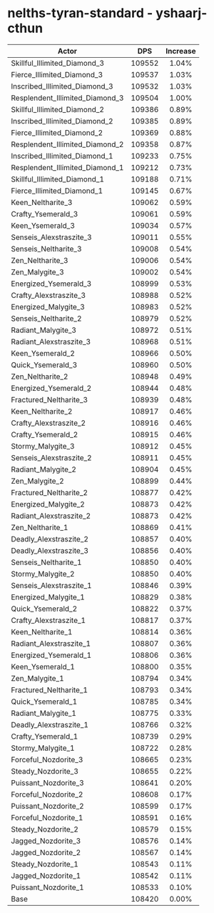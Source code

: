 # nelths-tyran-standard - yshaarj-cthun
| Actor | DPS | Increase |
|---|:---:|:---:|
|Skillful_Illimited_Diamond_3|109552|1.04%|
|Fierce_Illimited_Diamond_3|109537|1.03%|
|Inscribed_Illimited_Diamond_3|109532|1.03%|
|Resplendent_Illimited_Diamond_3|109504|1.00%|
|Skillful_Illimited_Diamond_2|109386|0.89%|
|Inscribed_Illimited_Diamond_2|109385|0.89%|
|Fierce_Illimited_Diamond_2|109369|0.88%|
|Resplendent_Illimited_Diamond_2|109358|0.87%|
|Inscribed_Illimited_Diamond_1|109233|0.75%|
|Resplendent_Illimited_Diamond_1|109212|0.73%|
|Skillful_Illimited_Diamond_1|109188|0.71%|
|Fierce_Illimited_Diamond_1|109145|0.67%|
|Keen_Neltharite_3|109062|0.59%|
|Crafty_Ysemerald_3|109061|0.59%|
|Keen_Ysemerald_3|109034|0.57%|
|Senseis_Alexstraszite_3|109011|0.55%|
|Senseis_Neltharite_3|109008|0.54%|
|Zen_Neltharite_3|109006|0.54%|
|Zen_Malygite_3|109002|0.54%|
|Energized_Ysemerald_3|108999|0.53%|
|Crafty_Alexstraszite_3|108988|0.52%|
|Energized_Malygite_3|108983|0.52%|
|Senseis_Neltharite_2|108979|0.52%|
|Radiant_Malygite_3|108972|0.51%|
|Radiant_Alexstraszite_3|108968|0.51%|
|Keen_Ysemerald_2|108966|0.50%|
|Quick_Ysemerald_3|108960|0.50%|
|Zen_Neltharite_2|108948|0.49%|
|Energized_Ysemerald_2|108944|0.48%|
|Fractured_Neltharite_3|108939|0.48%|
|Keen_Neltharite_2|108917|0.46%|
|Crafty_Alexstraszite_2|108916|0.46%|
|Crafty_Ysemerald_2|108915|0.46%|
|Stormy_Malygite_3|108912|0.45%|
|Senseis_Alexstraszite_2|108911|0.45%|
|Radiant_Malygite_2|108904|0.45%|
|Zen_Malygite_2|108899|0.44%|
|Fractured_Neltharite_2|108877|0.42%|
|Energized_Malygite_2|108873|0.42%|
|Radiant_Alexstraszite_2|108873|0.42%|
|Zen_Neltharite_1|108869|0.41%|
|Deadly_Alexstraszite_2|108857|0.40%|
|Deadly_Alexstraszite_3|108856|0.40%|
|Senseis_Neltharite_1|108850|0.40%|
|Stormy_Malygite_2|108850|0.40%|
|Senseis_Alexstraszite_1|108846|0.39%|
|Energized_Malygite_1|108829|0.38%|
|Quick_Ysemerald_2|108822|0.37%|
|Crafty_Alexstraszite_1|108817|0.37%|
|Keen_Neltharite_1|108814|0.36%|
|Radiant_Alexstraszite_1|108807|0.36%|
|Energized_Ysemerald_1|108806|0.36%|
|Keen_Ysemerald_1|108800|0.35%|
|Zen_Malygite_1|108794|0.34%|
|Fractured_Neltharite_1|108793|0.34%|
|Quick_Ysemerald_1|108785|0.34%|
|Radiant_Malygite_1|108775|0.33%|
|Deadly_Alexstraszite_1|108766|0.32%|
|Crafty_Ysemerald_1|108739|0.29%|
|Stormy_Malygite_1|108722|0.28%|
|Forceful_Nozdorite_3|108665|0.23%|
|Steady_Nozdorite_3|108655|0.22%|
|Puissant_Nozdorite_3|108641|0.20%|
|Forceful_Nozdorite_2|108608|0.17%|
|Puissant_Nozdorite_2|108599|0.17%|
|Forceful_Nozdorite_1|108591|0.16%|
|Steady_Nozdorite_2|108579|0.15%|
|Jagged_Nozdorite_3|108576|0.14%|
|Jagged_Nozdorite_2|108567|0.14%|
|Steady_Nozdorite_1|108543|0.11%|
|Jagged_Nozdorite_1|108542|0.11%|
|Puissant_Nozdorite_1|108533|0.10%|
|Base|108420|0.00%|
